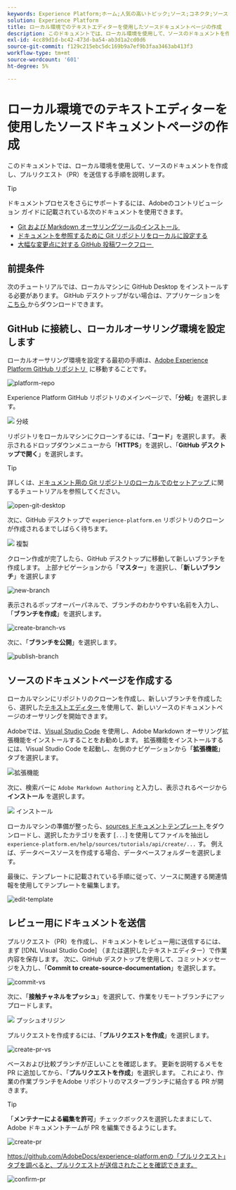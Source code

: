 ```yaml
---
keywords: Experience Platform;ホーム;人気の高いトピック;ソース;コネクタ;ソースコネクタ;ソース sdk;SDK;SDK
solution: Experience Platform
title: ローカル環境でのテキストエディターを使用したソースドキュメントページの作成
description: このドキュメントでは、ローカル環境を使用して、ソースのドキュメントを作成し、プルリクエスト（PR）を送信する手順を説明します。
exl-id: 4cc89d1d-bc42-473d-ba54-ab3d1a2cd0d6
source-git-commit: f129c215ebc5dc169b9a7ef9b3faa3463ab413f3
workflow-type: tm+mt
source-wordcount: '601'
ht-degree: 5%

---
```


# ローカル環境でのテキストエディターを使用したソースドキュメントページの作成

このドキュメントでは、ローカル環境を使用して、ソースのドキュメントを作成し、プルリクエスト（PR）を送信する手順を説明します。

>[!TIP]
>
>ドキュメントプロセスをさらにサポートするには、Adobeのコントリビューション ガイドに記載されている次のドキュメントを使用できます。 <ul><li>[Git および Markdown オーサリングツールのインストール &#x200B;](https://experienceleague.adobe.com/docs/contributor/contributor-guide/setup/install-tools.html?lang=ja)</li><li>[&#x200B; ドキュメントを参照するために Git リポジトリをローカルに設定する &#x200B;](https://experienceleague.adobe.com/docs/contributor/contributor-guide/setup/local-repo.html?lang=ja)</li><li>[&#x200B; 大幅な変更点に対する GitHub 投稿ワークフロー &#x200B;](https://experienceleague.adobe.com/docs/contributor/contributor-guide/setup/full-workflow.html?lang=ja)</li></ul>

## 前提条件

次のチュートリアルでは、ローカルマシンに GitHub Desktop をインストールする必要があります。 GitHub デスクトップがない場合は、アプリケーションを [&#x200B; こちら &#x200B;](https://desktop.github.com/) からダウンロードできます。

## GitHub に接続し、ローカルオーサリング環境を設定します

ローカルオーサリング環境を設定する最初の手順は、[Adobe Experience Platform GitHub リポジトリ &#x200B;](https://github.com/AdobeDocs/experience-platform.en) に移動することです。

![platform-repo](../assets/platform-repo.png)

Experience Platform GitHub リポジトリのメインページで、「**分岐**」を選択します。

![&#x200B; 分岐 &#x200B;](../assets/fork.png)

リポジトリをローカルマシンにクローンするには、「**コード**」を選択します。 表示されるドロップダウンメニューから「**HTTPS**」を選択し、「**GitHub デスクトップで開く**」を選択します。

>[!TIP]
>
>詳しくは、[&#x200B; ドキュメント用の Git リポジトリのローカルでのセットアップ &#x200B;](https://experienceleague.adobe.com/docs/contributor/contributor-guide/setup/local-repo.html?lang=ja#create-a-local-clone-of-the-repository) に関するチュートリアルを参照してください。

![open-git-desktop](../assets/open-git-desktop.png)

次に、GitHub デスクトップで `experience-platform.en` リポジトリのクローンが作成されるまでしばらく待ちます。

![&#x200B; 複製 &#x200B;](../assets/cloning.png)

クローン作成が完了したら、GitHub デスクトップに移動して新しいブランチを作成します。 上部ナビゲーションから「**マスター**」を選択し、「**新しいブランチ**」を選択します

![new-branch](../assets/new-branch.png)

表示されるポップオーバーパネルで、ブランチのわかりやすい名前を入力し、「**ブランチを作成**」を選択します。

![create-branch-vs](../assets/create-branch-vs.png)

次に、「**ブランチを公開**」を選択します。

![publish-branch](../assets/publish-branch.png)

## ソースのドキュメントページを作成する

ローカルマシンにリポジトリのクローンを作成し、新しいブランチを作成したら、選択した [&#x200B; テキストエディター &#x200B;](https://experienceleague.adobe.com/docs/contributor/contributor-guide/setup/install-tools.html?lang=ja#understand-markdown-editors) を使用して、新しいソースのドキュメントページのオーサリングを開始できます。

Adobeでは、[Visual Studio Code](https://code.visualstudio.com/) を使用し、Adobe Markdown オーサリング拡張機能をインストールすることをお勧めします。 拡張機能をインストールするには、Visual Studio Code を起動し、左側のナビゲーションから「**拡張機能**」タブを選択します。

![拡張機能](../assets/extension.png)

次に、検索バーに `Adobe Markdown Authoring` と入力し、表示されるページから **インストール** を選択します。

![&#x200B; インストール &#x200B;](../assets/install.png)

ローカルマシンの準備が整ったら、[sources ドキュメントテンプレート &#x200B;](../assets/api-template.zip) をダウンロードし、選択したカテゴリを表す [`...`] を使用してファイルを抽出し `experience-platform.en/help/sources/tutorials/api/create/...` す。 例えば、データベースソースを作成する場合、データベースフォルダーを選択します。

最後に、テンプレートに記載されている手順に従って、ソースに関連する関連情報を使用してテンプレートを編集します。

![edit-template](../assets/edit-template.png)

## レビュー用にドキュメントを送信

プルリクエスト（PR）を作成し、ドキュメントをレビュー用に送信するには、まず [!DNL Visual Studio Code] （または選択したテキストエディター）で作業内容を保存します。 次に、GitHub デスクトップを使用して、コミットメッセージを入力し、「**Commit to create-source-documentation**」を選択します。

![commit-vs](../assets/commit-vs.png)

次に、「**接触チャネルをプッシュ**」を選択して、作業をリモートブランチにアップロードします。

![&#x200B; プッシュオリジン &#x200B;](../assets/push-origin.png)

プルリクエストを作成するには、「**プルリクエストを作成**」を選択します。

![create-pr-vs](../assets/create-pr-vs.png)

ベースおよび比較ブランチが正しいことを確認します。 更新を説明するメモを PR に追加してから、「**プルリクエストを作成**」を選択します。 これにより、作業の作業ブランチをAdobe リポジトリのマスターブランチに結合する PR が開きます。

>[!TIP]
>
>「**メンテナーによる編集を許可**」チェックボックスを選択したままにして、Adobe ドキュメントチームが PR を編集できるようにします。

![create-pr](../assets/create-pr.png)

https://github.com/AdobeDocs/experience-platform.enの「プルリクエスト」タブを調べると、プルリクエストが送信されたことを確認できます。

![confirm-pr](../assets/confirm-pr.png)
